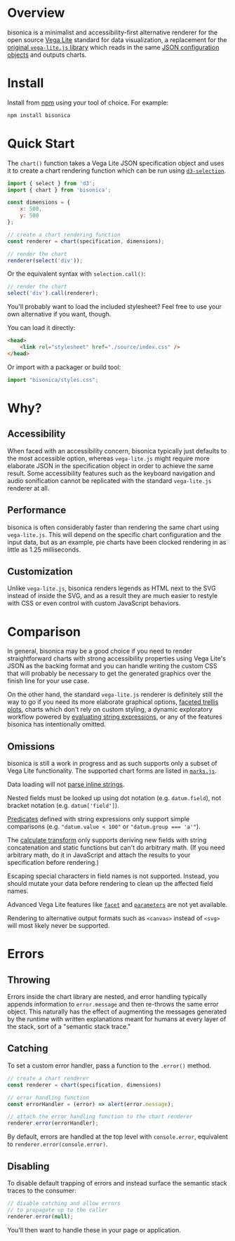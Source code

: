 # Overview

bisonica is a minimalist and accessibility-first alternative renderer for the open source [Vega Lite](https://vega.github.io/vega-lite/) standard for data visualization, a replacement for the [original `vega-lite.js` library](https://github.com/vega/vega-lite) which reads in the same [JSON configuration objects](https://vega.github.io/vega-lite/docs/) and outputs charts.

# Install

Install from [npm](https://www.npmjs.com/package/bisonica) using your tool of choice. For example:

```bash
npm install bisonica
```

# Quick Start

The `chart()` function takes a Vega Lite JSON specification object and uses it to create a chart rendering function which can be run using [`d3-selection`](https://github.com/d3/d3-selection).

```javascript
import { select } from 'd3';
import { chart } from 'bisonica';

const dimensions = {
    x: 500,
    y: 500
};

// create a chart rendering function
const renderer = chart(specification, dimensions);

// render the chart
renderer(select('div'));
```

Or the equivalent syntax with `selection.call()`:

```javascript
// render the chart
select('div').call(renderer);
```

You'll probably want to load the included stylesheet? Feel free to use your own alternative if you want, though.

You can load it directly:

```html
<head>
    <link rel="stylesheet" href="./source/index.css" />
</head>
```

Or import with a packager or build tool:

```javascript
import "bisonica/styles.css";
```

# Why?

## Accessibility

When faced with an accessibility concern, bisonica typically just defaults to the most accessible option, whereas `vega-lite.js` might require more elaborate JSON in the specification object in order to achieve the same result. Some accessibility features such as the keyboard navigation and audio sonification cannot be replicated with the standard `vega-lite.js` renderer at all.

## Performance

bisonica is often considerably faster than rendering the same chart using `vega-lite.js`. This will depend on the specific chart configuration and the input data, but as an example, pie charts have been clocked rendering in as little as 1.25 milliseconds.

## Customization

Unlike `vega-lite.js`, bisonica renders legends as HTML next to the SVG instead of inside the SVG, and as a result they are much easier to restyle with CSS or even control with custom JavaScript behaviors.

# Comparison

In general, bisonica may be a good choice if you need to render straightforward charts with strong accessibility properties using Vega Lite's JSON as the backing format and you can handle writing the custom CSS that will probably be necessary to get the generated graphics over the finish line for your use case.

On the other hand, the standard `vega-lite.js` renderer is definitely still the way to go if you need its more elaborate graphical options, [faceted trellis plots](https://vega.github.io/vega-lite/docs/facet.html), charts which don't rely on custom styling, a dynamic exploratory workflow powered by [evaluating string expressions](https://github.com/vega/vega-expression), or any of the features bisonica has intentionally omitted.

## Omissions

bisonica is still a work in progress and as such supports only a subset of Vega Lite functionality. The supported chart forms are listed in [`marks.js`](./source/marks.js).

Data loading will not [parse inline strings](https://vega.github.io/vega-lite/docs/data.html#inline).

Nested fields must be looked up using dot notation (e.g. `datum.field`), not bracket notation (e.g. `datum['field']`).

[Predicates](https://vega.github.io/vega-lite/docs/predicate.html) defined with string expressions only support simple comparisons (e.g. `"datum.value < 100"` or `"datum.group === 'a'"`).

The [calculate transform](https://vega.github.io/vega-lite/docs/calculate.html) only supports deriving new fields with string concatenation and static functions but can't do arbitrary math. (If you need arbitrary math, do it in JavaScript and attach the results to your specification before rendering.)

Escaping special characters in field names is not supported. Instead, you should mutate your data before rendering to clean up the affected field names.

Advanced Vega Lite features like [`facet`](https://vega.github.io/vega-lite/docs/composition.html#faceting) and [`parameters`](https://vega.github.io/vega-lite/docs/parameter.html) are not yet available.

Rendering to alternative output formats such as `<canvas>` instead of `<svg>` will most likely never be supported.

# Errors

## Throwing

Errors inside the chart library are nested, and error handling typically appends information to `error.message` and then re-throws the same error object. This naturally has the effect of augmenting the messages generated by the runtime with written explanations meant for humans at every layer of the stack, sort of a "semantic stack trace."

## Catching

To set a custom error handler, pass a function to the `.error()` method.

```javascript
// create a chart renderer
const renderer = chart(specification, dimensions)

// error handling function
const errorHandler = (error) => alert(error.message);

// attach the error handling function to the chart renderer
renderer.error(errorHandler);
```

By default, errors are handled at the top level with `console.error`, equivalent to `renderer.error(console.error)`.

## Disabling

To disable default trapping of errors and instead surface the semantic stack traces to the consumer:

```javascript
// disable catching and allow errors
// to propagate up to the caller
renderer.error(null);
```

You'll then want to handle these in your page or application.
